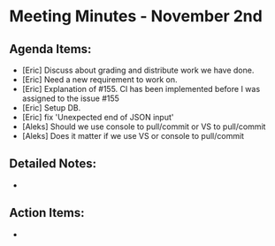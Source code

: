 # Meeting Minutes - November 2nd

## Agenda Items:
- [Eric] Discuss about grading and distribute work we have done.
- [Eric] Need a new requirement to work on.
- [Eric] Explanation of #155. CI has been implemented before I was assigned to the issue #155
- [Eric] Setup DB.
- [Eric] fix 'Unexpected end of JSON input'
- [Aleks] Should we use console to pull/commit or VS to pull/commit
- [Aleks] Does it matter if we use VS or console to pull/commit

## Detailed Notes:
- 

## Action Items:
- 
